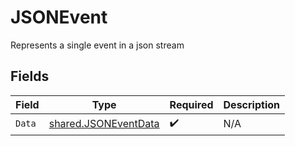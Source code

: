 # JSONEvent

Represents a single event in a json stream


## Fields

| Field                                                               | Type                                                                | Required                                                            | Description                                                         |
| ------------------------------------------------------------------- | ------------------------------------------------------------------- | ------------------------------------------------------------------- | ------------------------------------------------------------------- |
| `Data`                                                              | [shared.JSONEventData](../../../pkg/models/shared/jsoneventdata.md) | :heavy_check_mark:                                                  | N/A                                                                 |